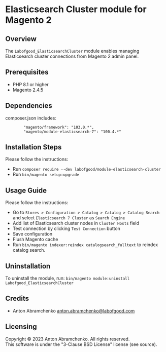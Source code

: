 # Elasticsearch Cluster module for Magento 2

## Overview
The `Labofgood_ElasticsearchCluster` module enables managing Elasticsearch cluster connections from Magento 2 admin panel.

## Prerequisites
- PHP 8.1 or higher
- Magento 2.4.5

## Dependencies
composer.json includes:
```
        "magento/framework": "103.0.*",
        "magento/module-elasticsearch-7": "100.4.*"
```

## Installation Steps
Please follow the instructions:

- Run `composer require --dev labofgood/module-elasticsearch-cluster`
- Run `bin/magento setup:upgrade`

## Usage Guide

Please follow the instructions:
- Go to `Stores > Configuration > Catalog > Catalog > Catalog Search` and select `Elasticsearch 7 Cluster` as `Search Engine`
- Add list of Elasticsearch cluster nodes in `Cluster Hosts` field
- Test connection by clicking `Test Connection` button
- Save configuration
- Flush Magento cache
- Run `bin/magento indexer:reindex catalogsearch_fulltext` to reindex catalog search.

## Uninstallation
To uninstall the module, run: `bin/magento module:uninstall Labofgood_ElasticsearchCluster`

## Credits
- Anton Abramchenko <anton.abramchenko@labofgood.com>

## Licensing
Copyright © 2023 Anton Abramchenko. All rights reserved.\
This software is under the "3-Clause BSD License" license (see source). 
